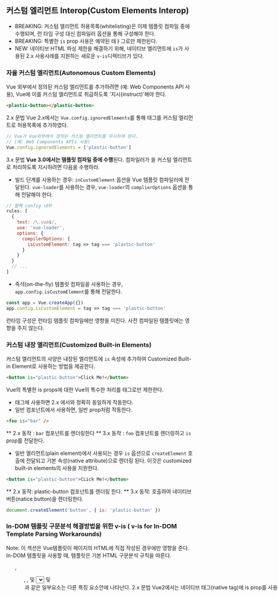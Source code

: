 ## 커스텀 엘리먼트 Interop(Custom Elements Interop)

* BREAKING: 커스텀 엘리먼트 허용목록(whitelisting)은 이제 템플릿 컴파일 중에 수행되며, 런 타임 구성 대신 컴파일러 옵션을 통해 구성해야 한다.
* BREAKING: 특별한 `is` prop 사용은 예약된 <component>태ㅑ그로만 제한된다.
* NEW: 네이티브 HTML 파싱 제한을 해결하기 위해, 네이티브 엘리먼트에 `is`가 사용된 2.x 사용사례를 지원하는 새로운 `v-is`디렉티브가 있다.

### 자율 커스텀 엘리먼트(Autonomous Custom Elements)
Vue 외부에서 정의된 커스텀 엘리먼트를 추가하려면 (예: Web Components API 사용), Vue에 이를 커스텀 엘리먼트로 취급하도록 '지시(instruct)'해야 한다. 
```html
<plastic-button></plastic-button>
```

2.x 문법
Vue 2.x에서는 `Vue.config.ignoredElements`를 통해 태그를 커스텀 엘리먼트로 허용목록에 추가하였다.
```javascript
// Vue가 Vue외부에서 정의된 커스텀 엘리먼트를 무시하게 된다.
// (예: Web Components APIs 사용)
Vue.config.ignoredElements = ['plastic-button']
```


3.x 문법
**Vue 3.0에서는 템플릿 컴파일 중에 수행**된다. 컴파일러가 <plastic-button>을 커스텀 엘리먼트로 처리하도록 지시하려면 다음을 수행하라.

* 빌드 단계를 사용하는 경우: `inCustomElement` 옵션을 Vue 템플릿 컴파일러에 전달된다.
`vue-loader`를 사용하는 경우, `vue-loader`의 `complierOptions` 옵션을 통해 전달해야 한다.

```javascript
// 웹팩 config 내부
rules: [
  {
    test: /\.vue$/,
    use: 'vue-loader',
    options: {
      compilerOptions: {
        isCustomElement: tag => tag === 'plastic-button'
      }
    }
  }
  // ...
]
```

* 즉석(on-the-fly) 템플릿 컴파일을 사용하는 경우, `app.config.isCustomElement`를 통해 전달한다.
```js
const app = Vue.createApp({})
app.config.isCustomElement = tag => tag === 'plastic-button'
```
런타임 구성은 런타임 템플릿 컴파일에만 영향을 미친다. 사전 컴파일된 템플릿에는 영향을 주지 않는다.


### 커스텀 내장 엘리먼트(Customized Built-in Elements)
커스텀 엘리먼트의 사양은 내장된 엘리먼트에 `is` 속성에 추가하여 Customized Built-in Element로 사용하는 방법을 제공한다.
```html
<button is="plastic-button">Click Me!</button>
```

Vue의 특별한 is props에 대한 Vue의 특수한 처리를 <component>태그로만 제한한다.
* <component> 태그에 사용하면 2.x 에서와 정확히 동일하게 작동한다.
* 일반 컴포넌트에서 사용하면, 일반 prop처럼 작동한다.

```html
<foo is="bar" />
```
** 2.x 동작 : `bar` 컴포넌트를 렌더링한다
** 3.x 동작 : `foo` 컴포넌트를 렌더링하고 `is` prop를 전달한다.

* 일반 엘리먼트(plain element)에서 사용되는 경우 `is` 옵션으로 `createElement` 호출에 전달되고 기본 속성(native attribute)으로 렌더링 된다. 이것은 customized built-in elements의 사용을 지원한다.
```html
<button is="plastic-button">CLick Me!</button>
```
** 2.x 동작: plastic-button 컴포넌트를 렌더링 한다.
** 3.x 동작: 호출하여 네이티브 버튼(natice button)을 렌더링한다.
```js
document.createElement('button', { is: 'plastic-button' })
```

### In-DOM 템플릿 구문분석 해결방법을 위한 v-is ( v-is for In-DOM Template Parsing Workarounds)
Note: 이 섹션은 Vue템플릿이 페이지의 HTML에 직접 작성된 경우에만 영향을 준다. In-DOM 템플릿을 사용할 때, 템플릿은 기본 HTML 구문분석 규칙을 따른다. <ul>, <ol>, <table>, 및 <select>와 같은 일부 HTML 요소에는 내부에 표시할 수 있는 요소에 대한 제한이 있으며, <li>, <tr> 및 <option>과 같은 일부요소는 다른 특징 요소안에 나타난다. 

2.x 문법
Vue2에서는 네이티브 태그(native tag)에 `is` prop를 사용하여, 이러한 제한사항을 해결하는 것이 좋다.
```html
<table>
  <tr is="blog-post-row"></tr>
</table>
```

3.x 문법
is의 동작 변경으로, 다음과 같은 경우를 해결하기 위한 새로운 디렉티브 v-is를 소개한다.
```html
<table>
  <tr v-is="'blog-post-row'"></tr>
</table>
```

**!WARNING**
`v-is`는 동작 2.x `:is` 바인딩과 같은 기능을 한다. 따라서 등록된 이름으로 컴포넌트를 렌더링 하려면 해당 값이 자바스크립트 문자열 리터럴이어야 한다.
```html
<!-- 올바르지 않는 사용법, 아무것도 렌더링 되지 않는다.-->
<tr v-is="blog-post-row"></tr>
<!-- 올바른 사용법 -->
<tr v-is="'blog-post-row'"></tr>
```

### 마이그레이션 방법
* config.ignoredElements를 vue-loader의 compilerOptions (빌드 단계 포함) 또는 app.config.isCustomElement (즉석 템플릿 컴파일 포함)로 대체한다.
* is 사용이 있는 모든 비 <component> 태그를 <component is="..."> (SFC 템플릿의 경우) 또는 v-is (In-DOM 템플릿의 경우)로 변경한다.